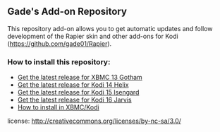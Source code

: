 ## Gade's Add-on Repository

This repository add-on allows you to get automatic updates and follow development of the Rapier skin and other add-ons for Kodi (https://github.com/gade01/Rapier).

### How to install this repository:

- [Get the latest release for XBMC 13 Gotham](https://github.com/gade01/repository.gade/raw/master/gotham/repository.gade/repository.gade-1.1.8.zip)
- [Get the latest release for Kodi 14 Helix](https://github.com/gade01/repository.gade/raw/master/helix/repository.gade/repository.gade-1.1.8.zip)
- [Get the latest release for Kodi 15 Isengard](https://github.com/gade01/repository.gade/raw/master/isengard/repository.gade/repository.gade-1.1.8.zip)
- [Get the latest release for Kodi 16 Jarvis](https://github.com/gade01/repository.gade/raw/master/jarvis/repository.gade/repository.gade-1.1.8.zip)
- [How to install in XBMC/Kodi](http://kodi.wiki/index.php?title=HOW-TO:Install_an_Add-on_from_a_zip_file)

license: http://creativecommons.org/licenses/by-nc-sa/3.0/
